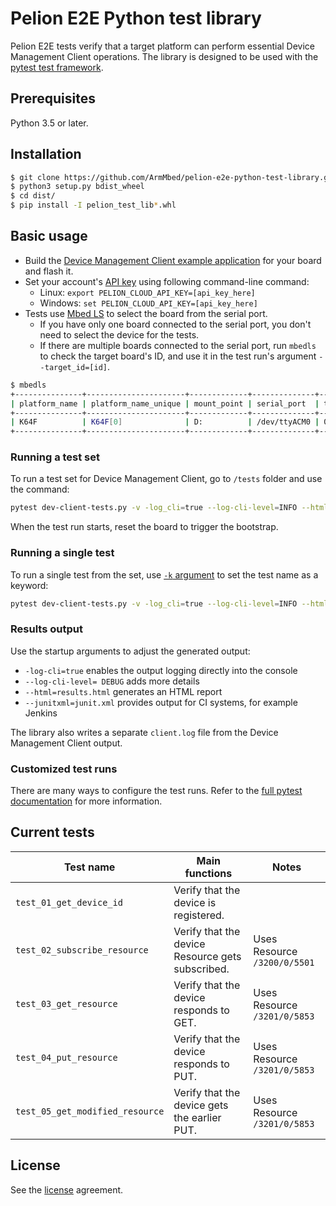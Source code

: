 # Pelion E2E Python test library

Pelion E2E tests verify that a target platform can perform essential Device Management Client operations.
The library is designed to be used with the [pytest test framework](https://docs.pytest.org/en/latest/).

## Prerequisites

Python 3.5 or later.

## Installation

```bash
$ git clone https://github.com/ArmMbed/pelion-e2e-python-test-library.git
$ python3 setup.py bdist_wheel
$ cd dist/
$ pip install -I pelion_test_lib*.whl
```

## Basic usage

- Build the [Device Management Client example application](https://github.com/ARMmbed/mbed-cloud-client-example) for your board and flash it.
- Set your account's [API key](https://www.pelion.com/docs/device-management/current/integrate-web-app/api-keys.html) using following command-line command:
    - Linux: `export PELION_CLOUD_API_KEY=[api_key_here]`
    - Windows: `set PELION_CLOUD_API_KEY=[api_key_here]`
- Tests use [Mbed LS](https://github.com/ARMmbed/mbed-os-tools/tree/master/packages/mbed-ls) to select the board from the serial port.
  - If you have only one board connected to the serial port, you don't need to select the device for the tests.
  - If there are multiple boards connected to the serial port, run `mbedls` to check the target board's ID, and use it in the test run's argument `--target_id=[id]`.

```bash
$ mbedls
+---------------+----------------------+-------------+--------------+--------------------------------------------------+-----------------+
| platform_name | platform_name_unique | mount_point | serial_port  | target_id                                        | daplink_version |
+---------------+----------------------+-------------+--------------+--------------------------------------------------+-----------------+
| K64F          | K64F[0]              | D:          | /dev/ttyACM0 | 0240000032044e4500257009997b00386781000097969900 | 0244            |
+---------------+----------------------+-------------+--------------+--------------------------------------------------+-----------------+
```

### Running a test set

To run a test set for Device Management Client, go to `/tests` folder and use the command:

```bash
pytest dev-client-tests.py -v -log_cli=true --log-cli-level=INFO --html=results.html
```
When the test run starts, reset the board to trigger the bootstrap.

### Running a single test

To run a single test from the set, use [`-k` argument](https://docs.pytest.org/en/latest/example/markers.html?highlight=keyword#using-k-expr-to-select-tests-based-on-their-name) to set the test name as a keyword:

```bash
pytest dev-client-tests.py -v -log_cli=true --log-cli-level=INFO --html=results.html -k test_03_get_resource
```

### Results output

Use the startup arguments to adjust the generated output:
- `-log-cli=true` enables the output logging directly into the console
- `--log-cli-level= DEBUG` adds more details
- `--html=results.html` generates an HTML report
- `--junitxml=junit.xml` provides output for CI systems, for example Jenkins

The library also writes a separate `client.log` file from the Device Management Client output.

### Customized test runs

There are many ways to configure the test runs. Refer to the [full pytest documentation](https://docs.pytest.org/en/latest/contents.html) for more information.

## Current tests

| Test name                       | Main functions                                   | Notes                        |
| ------------------------------- | ------------------------------------------------ | -----------------------------|
| `test_01_get_device_id`         | Verify that the device is registered.            |                              |
| `test_02_subscribe_resource`    | Verify that the device Resource gets subscribed. | Uses Resource `/3200/0/5501` |
| `test_03_get_resource`          | Verify that the device responds to GET.          | Uses Resource `/3201/0/5853` |
| `test_04_put_resource`          | Verify that the device responds to PUT.          | Uses Resource `/3201/0/5853` |
| `test_05_get_modified_resource` | Verify that the device gets the earlier PUT.     | Uses Resource `/3201/0/5853` |


## License

See the [license](https://github.com/ARMmbed/pelion-e2e-python-test-library/blob/master/LICENSE) agreement.

